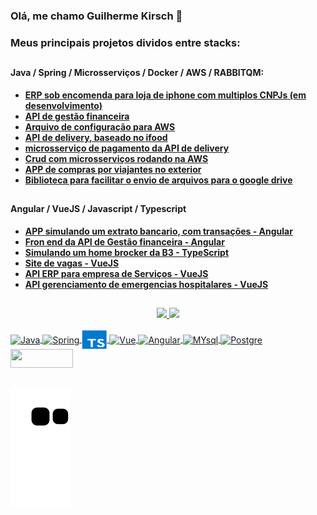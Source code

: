 ### Olá, me chamo Guilherme Kirsch 👋
### Meus principais projetos dividos entre stacks: 
 ##
#### Java / Spring / Microsserviços / Docker / AWS / RABBITQM: 

 * [**ERP sob encomenda para loja de iphone com multiplos CNPJs (em desenvolvimento)**](https://github.com/GuilhermeBK/ERP)
 * [**API de gestão financeira**](https://github.com/GuilhermeBK/GestorApi)
 * [**Arquivo de configuração para AWS**](https://github.com/GuilhermeBK/configura-o-AWS)
 * [**API de delivery, baseado no ifood**](https://github.com/GuilhermeBK/ifood-api)
 * [**microsserviço de pagamento da API de delivery**](https://github.com/GuilhermeBK/Microsservi-o-de-pagamento-da-API-de-delivery)
 * [**Crud com microsserviços rodando na AWS**](https://github.com/GuilhermeBK/Crud-com-microsservi-os)
 * [**APP de compras por viajantes no exterior**](https://github.com/GuilhermeBK/Mudi-compras)
 * [**Biblioteca para facilitar o envio de arquivos para o google drive**](https://github.com/GuilhermeBK/Google-Drive-Utils)
 
 ##
 
#### Angular / VueJS / Javascript / Typescript
 * [**APP simulando um extrato bancario, com transações - Angular**](https://github.com/GuilhermeBK/Byte-bank-angular)
 * [**Fron end da API de Gestão financeira - Angular**](https://github.com/GuilhermeBK/gestorapi-angular)
 * [**Simulando um home brocker da B3 - TypeScript**](https://github.com/GuilhermeBK/TypeScript-negociacao-B3)
 * [**Site de vagas - VueJS**](https://github.com/GuilhermeBK/vagas-VueJS)
 * [**API ERP para empresa de Serviços - VueJS**](https://github.com/GuilhermeBK/API-ERP-simples-VueJS)
 * [**API gerenciamento de emergencias hospitalares - VueJS**](https://github.com/GuilhermeBK/gerenciamento-de-equipe-de-emergencia)

## 

<div align="center">
  <a href="https://github.com/GuilhermeBK">
  <img height="180em" src="https://github-readme-stats.vercel.app/api?username=GuilhermeBK&show_icons=true&theme=radical"/>
  <img height="180em" src="https://github-readme-stats.vercel.app/api/top-langs/?username=GuilhermeBK&layout=compact&langs_count=7&theme=radical"/>
</div>
<div style="display: inline_block"><br>
  <img align="center" alt="Java"height="30" width="80" src="https://img.shields.io/badge/Java-ED8B00?style=for-the-badge&logo=java&logoColor=white">
  <img align="center" alt="Spring" height="30" width="80" src="https://img.shields.io/badge/Spring-6DB33F?style=for-the-badge&logo=spring&logoColor=white">
  <img align="center" alt="Ts" height="30" width="40" src="https://raw.githubusercontent.com/devicons/devicon/master/icons/typescript/typescript-plain.svg">
  <img align="center" alt="Vue" height="30" width="80" src="https://img.shields.io/badge/Vue.js-35495E?style=for-the-badge&logo=vue.js&logoColor=4FC08D">
  <img align="center" alt="Angular" height="30" width="80" src="https://img.shields.io/badge/Angular-DD0031?style=for-the-badge&logo=angular&logoColor=white">
  <img align="center" alt="MYsql" height="30" width="80" src="https://img.shields.io/badge/MySQL-00000F?style=for-the-badge&logo=mysql&logoColor=white">
  <img align="center" alt="Postgre" height="30" width="100" src="https://img.shields.io/badge/PostgreSQL-316192?style=for-the-badge&logo=postgresql&logoColor=white">
  <img align="center" alt="" height="30" width="100" src="https://img.shields.io/badge/Amazon_AWS-232F3E?style=for-the-badge&logo=amazon-aws&logoColor=white">
  
</div>
  
  ##

  ![snake gif](https://github.com/GuilhermeBK/GuilhermeBK/blob/output/github-contribution-grid-snake.svg)
 
</div>
